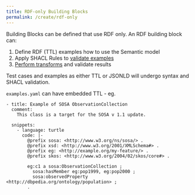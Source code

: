 ```yaml
---
title: RDF-only Building Blocks
permalink: /create/rdf-only
---
```

Building Blocks can be defined that use RDF only. An RDF building block can:

1. Define RDF (TTL) examples how to use the Semantic model
2. Apply SHACL Rules to [validate examples](validation#shacl-validation)
3. [Perform transforms](transforms) and validate results

Test cases and examples as either TTL or JSONLD will undergo syntax and SHACL validation.

`examples.yaml` can have embedded TTL - eg.

```
- title: Example of SOSA ObservationCollection
  comment:
    This class is a target for the SOSA v 1.1 update. 

  snippets:
    - language: turtle
      code: |-
        @prefix sosa: <http://www.w3.org/ns/sosa/> .
        @prefix xsd: <http://www.w3.org/2001/XMLSchema#> .
        @prefix eg: <http://example.org/my-feature/> .
        @prefix skos: <http://www.w3.org/2004/02/skos/core#> .

        eg:c1 a sosa:ObservationCollection ;
          sosa:hasMember eg:pop1999, eg:pop2000 ;
          sosa:observedProperty <http://dbpedia.org/ontology/population> ;
        .

```
